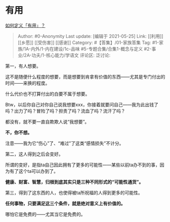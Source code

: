 # 有用
[如何定义「有用」？](https://www.zhihu.com/question/20931626/answer/1361680758)

> Author: #0-Anonymity
> Last update: [编辑于 2021-05-25]
> Link: [[利用]] [[乡愿]] [[受伤害]] [[感谢]]
> Category: #【答集】/01-家族答集
> Tag: #1-家族/1A-内外/1-内在建设/1c-品味 #5-专题合集/合集1-概念与定义 #2-事业/2A-功夫/1-核心能力/学语文
> 评论区:
> 泛讨论:

第一，有人想要。

这不是随便什么程度的想要，而是想要到肯拿有价值的东西——尤其是专门付出的时间——来换的程度。

什么代价也不打算付出的白要不属于想要。

Btw，以后你自己对你自己说我想要xxx，你接着就要问自己——我为此出钱了吗？出力了吗？冒险了吗？担责了吗？流血了吗？流汗了吗？

都没有，就不要一直自欺欺人说“我想要”。

**不，你不想。**

注意——我为它“伤心”了、“难过”了这类“感情损失”不计分。

第二，这人得到之后会变好。

所谓的变好，是指ta自己因此拥有了更多的可能性——某些以前ta办不到的事，因为有了这个ta可以办到了。

**健康、财富、智慧，归根到底其实只是三种不同形式的“可能性通货”。**

第三，得到了这东西的人，也使得被ta所祝福的人得到更多的可能性。

**任何事物，只要满足这三个条件，就是绝对意义上有价值的。**

哪怕它是免费的——尤其当它是免费的。
